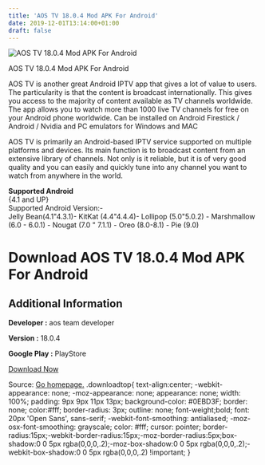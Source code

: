 ```yaml
---
title: 'AOS TV 18.0.4 Mod APK For Android'
date: 2019-12-01T13:14:00+01:00
draft: false
---
```


![AOS TV 18.0.4 Mod APK For Android](https://i2.wp.com/apkhome.net/wp-content/uploads/2019/12/AOS-TV-v18.0.4-APK-Mod.png "AOS TV 18.0.4 Mod APK For Android")

  

AOS TV 18.0.4 Mod APK For Android

AOS TV is another great Android IPTV app that gives a lot of value to users. The particularity is that the content is broadcast internationally. This gives you access to the majority of content available as TV channels worldwide. The app allows you to watch more than 1000 live TV channels for free on your Android phone worldwide. Can be installed on Android Firestick / Android / Nvidia and PC emulators for Windows and MAC

AOS TV is primarily an Android-based IPTV service supported on multiple platforms and devices. Its main function is to broadcast content from an extensive library of channels. Not only is it reliable, but it is of very good quality and you can easily and quickly tune into any channel you want to watch from anywhere in the world.

**Supported Android**  
{4.1 and UP}  
Supported Android Version:-  
Jelly Bean(4.1"4.3.1)- KitKat (4.4"4.4.4)- Lollipop (5.0"5.0.2) - Marshmallow (6.0 - 6.0.1) - Nougat (7.0 " 7.1.1) - Oreo (8.0-8.1) - Pie (9.0)

Download AOS TV 18.0.4 Mod APK For Android
==========================================

Additional Information
----------------------

**Developer :** aos team developer

**Version :** 18.0.4

**Google Play :** PlayStore

  

[Download Now](https://store4app.co/post/aos-tv-18-0-4-mod-apk-for-android_1575201414)

  
Source: [Go homepage.](https://store4app.co/post/aos-tv-18-0-4-mod-apk-for-android_1575201414) .downloadtop{ text-align:center; -webkit-appearance: none; -moz-appearance: none; appearance: none; width: 100%; padding: 9px 9px 11px 13px; background-color: #0EBD3F; border: none; color:#fff; border-radius: 3px; outline: none; font-weight;bold; font: 20px 'Open Sans', sans-serif; -webkit-font-smoothing: antialiased; -moz-osx-font-smoothing: grayscale; color: #fff; cursor: pointer; border-radius:15px;-webkit-border-radius:15px;-moz-border-radius:5px;box-shadow:0 0 5px rgba(0,0,0,.2);-moz-box-shadow:0 0 5px rgba(0,0,0,.2);-webkit-box-shadow:0 0 5px rgba(0,0,0,.2) !important; }